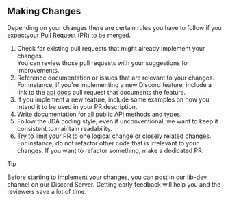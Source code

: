 ## Making Changes

Depending on your changes there are certain rules you have to follow if you expectyour Pull Request (PR) to be merged.

1. Check for existing pull requests that might already implement your changes.  
    You can review those pull requests with your suggestions for improvements.
1. Reference documentation or issues that are relevant to your changes.  
    For instance, if you're implementing a new Discord feature, include a link to the [api docs](https://github.com/discord/discord-api-docs) pull request that documents the feature.
1. If you implement a new feature, include some examples on how you intend it to be used in your PR description.
1. Write documentation for all public API methods and types.
1. Follow the JDA coding style, even if unconventional, we want to keep it consistent to maintain readability.
1. Try to limit your PR to one logical change or closely related changes.  
    For instance, do not refactor other code that is irrelevant to your changes. If you want to refactor something, make a dedicated PR.

> [!TIP]
> Before starting to implement your changes, you can post in our [lib-dev](https://discord.gg/qcy8K58zWb) channel on our Discord Server. Getting early feedback will help you and the reviewers save a lot of time.
